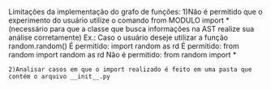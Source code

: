 Limitações da implementação do grafo de funções:
    1)Não é permitido que o experimento do usuário utilize o comando from MODULO import * (necessário para que a classe que busca informações na AST realize sua análise corretamente)
        Ex.: Caso o usuário deseje utilizar a função random.random()
            É permitido: import random as rd
            É permitido: from random import random as rd
            Não é permitido: from random import *
    
    2)Analisar casos em que o import realizado é feito em uma pasta que contém o arquivo __init__.py